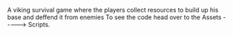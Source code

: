 A viking survival game where the players collect resources to build up his base and deffend it from enemies
To see the code head over to the Assets -----> Scripts.
